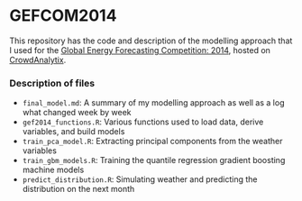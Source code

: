 GEFCOM2014
==========

This repository has the code and description of the modelling approach that I used for the [Global Energy Forecasting Competition: 2014](http://www.drhongtao.com/gefcom), hosted on [CrowdAnalytix](https://www.crowdanalytix.com/).

### Description of files ###

* `final_model.md`: A summary of my modelling approach as well as a log what changed week by week
* `gef2014_functions.R`: Various functions used to load data, derive variables, and build models
* `train_pca_model.R`: Extracting principal components from the weather variables
* `train_gbm_models.R`: Training the quantile regression gradient boosting machine models
* `predict_distribution.R`: Simulating weather and predicting the distribution on the next month
